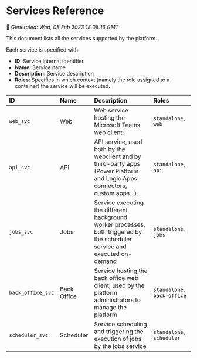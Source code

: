 # Services Reference
📆 *Generated: Wed, 08 Feb 2023 18:08:16 GMT*

This document lists all the services supported by the platform.

Each service is specified with:
- **ID**: Service internal identifier.
- **Name**: Service name
- **Description**: Service description
- **Roles**: Specifies in which context (namely the role assigned to a container) the service will be executed.



| ID | Name | Description | Roles |
|:---|:-----|:------------|:------|
| `web_svc` | Web | Web service hosting the Microsoft Teams web client. | `standalone, web` |
| `api_svc` | API | API service, used both by the webclient and by third-party apps (Power Platform and Logic Apps connectors, custom apps...). | `standalone, api` |
| `jobs_svc` | Jobs | Service executing the different background worker processes, both triggered by the scheduler service and executed on-demand | `standalone, jobs` |
| `back_office_svc` | Back Office | Service hosting the back office web client, used by the platform administrators to manage the platform | `standalone, back-office` |
| `scheduler_svc` | Scheduler | Service scheduling and triggering the execution of jobs by the jobs service | `standalone, scheduler` |
